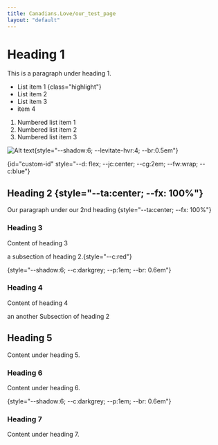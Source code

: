 ```yaml
---
title: Canadians.Love/our_test_page 
layout: "default"
---
```


<style>
    .highlight {
        background-color: yellow;
        width: fit-content;
        padding: 0.5em;
    }
</style>


# Heading 1

This is a paragraph under heading 1.

- List item 1 {class="highlight"}
- List item 2
- List item 3
- item 4

1. Numbered list item 1
2. Numbered list item 2
3. Numbered list item 3

![Alt text](/AI/vibrant-ai-education.png){style="--shadow:6; --levitate-hvr:4; --br:0.5em"}


{id="custom-id" style="--d: flex; --jc:center; --cg:2em; --fw:wrap; --c:blue"}
## Heading 2 {style="--ta:center; --fx: 100%"}

Our paragraph under our 2nd heading {style="--ta:center; --fx: 100%"}

### Heading 3

Content of heading 3

a subsection of heading 2.{style="--c:red"}

{style="--shadow:6; --c:darkgrey; --p:1em; --br: 0.6em"}
### Heading 4

Content of heading 4

an another Subsection of heading 2

## Heading 5
Content under heading 5.

### Heading 6
Content under heading 6.

{style="--shadow:6; --c:darkgrey; --p:1em; --br: 0.6em"}
### Heading 7
Content under heading 7.
